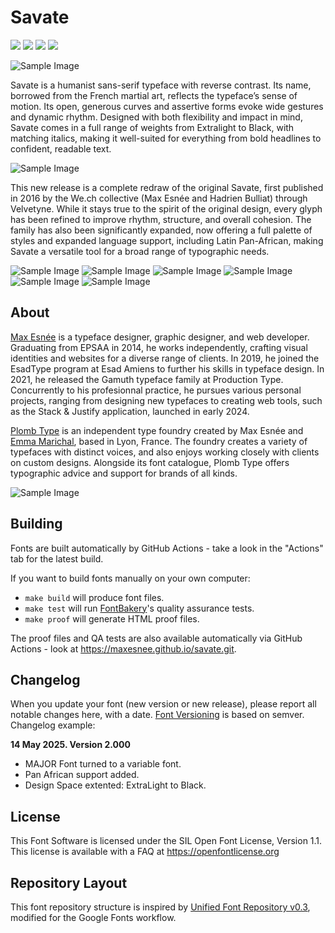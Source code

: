 # Savate

[![][Fontbakery]](https://maxesnee.github.io/savate.git/fontbakery/fontbakery-report.html)
[![][Universal]](https://maxesnee.github.io/savate.git/fontbakery/fontbakery-report.html)
[![][GF Profile]](https://maxesnee.github.io/savate.git/fontbakery/fontbakery-report.html)
[![][Shaping]](https://maxesnee.github.io/savate.git/fontbakery/fontbakery-report.html)

[Fontbakery]: https://img.shields.io/endpoint?url=https%3A%2F%2Fraw.githubusercontent.com%2Fmaxesnee%2Fsavate.git%2Fgh-pages%2Fbadges%2Foverall.json
[GF Profile]: https://img.shields.io/endpoint?url=https%3A%2F%2Fraw.githubusercontent.com%2Fmaxesnee%2Fsavate.git%2Fgh-pages%2Fbadges%2FGoogleFonts.json
[Outline Correctness]: https://img.shields.io/endpoint?url=https%3A%2F%2Fraw.githubusercontent.com%2Fmaxesnee%2Fsavate.git%2Fgh-pages%2Fbadges%2FOutlineCorrectnessChecks.json
[Shaping]: https://img.shields.io/endpoint?url=https%3A%2F%2Fraw.githubusercontent.com%2Fmaxesnee%2Fsavate.git%2Fgh-pages%2Fbadges%2FShapingChecks.json
[Universal]: https://img.shields.io/endpoint?url=https%3A%2F%2Fraw.githubusercontent.com%2Fmaxesnee%2Fsavate.git%2Fgh-pages%2Fbadges%2FUniversal.json

![Sample Image](documentation/image1.jpg)

Savate is a humanist sans-serif typeface with reverse contrast. Its name, borrowed from the French martial art, reflects the typeface’s sense of motion. Its open, generous curves and assertive forms evoke wide gestures and dynamic rhythm. Designed with both flexibility and impact in mind, Savate comes in a full range of weights from Extralight to Black, with matching italics, making it well-suited for everything from bold headlines to confident, readable text.

![Sample Image](documentation/static1.png)

This new release is a complete redraw of the original Savate, first published in 2016 by the We.ch collective (Max Esnée and Hadrien Bulliat) through Velvetyne. While it stays true to the spirit of the original design, every glyph has been refined to improve rhythm, structure, and overall cohesion. The family has also been significantly expanded, now offering a full palette of styles and expanded language support, including Latin Pan-African, making Savate a versatile tool for a broad range of typographic needs.

![Sample Image](documentation/static2.png)
![Sample Image](documentation/image2.png)
![Sample Image](documentation/static3.png)
![Sample Image](documentation/image3.png)
![Sample Image](documentation/static4.png)
![Sample Image](documentation/static5.png)





## About

[Max Esnée](https://www.max-esnee.com/) is a typeface designer, graphic designer, and web developer. Graduating from EPSAA in 2014, he works independently, crafting visual identities and websites for a diverse range of clients. In 2019, he joined the EsadType program at Esad Amiens to further his skills in typeface design. In 2021, he released the Gamuth typeface family at Production Type. Concurrently to his profesionnal practice, he pursues various personal projects, ranging from designing new typefaces to creating web tools, such as the Stack & Justify application, launched in early 2024.


[Plomb Type](https://www.plombtype.com/) is an independent type foundry created by Max Esnée and [Emma Marichal](https://emmamarichal.fr/), based in Lyon, France. The foundry creates a variety of typefaces with distinct voices, and also enjoys working closely with clients on custom designs. Alongside its font catalogue, Plomb Type offers typographic advice and support for brands of all kinds.


![Sample Image](documentation/static6.png)

## Building

Fonts are built automatically by GitHub Actions - take a look in the "Actions" tab for the latest build.

If you want to build fonts manually on your own computer:

* `make build` will produce font files.
* `make test` will run [FontBakery](https://github.com/googlefonts/fontbakery)'s quality assurance tests.
* `make proof` will generate HTML proof files.

The proof files and QA tests are also available automatically via GitHub Actions - look at https://maxesnee.github.io/savate.git.

## Changelog

When you update your font (new version or new release), please report all notable changes here, with a date.
[Font Versioning](https://github.com/googlefonts/gf-docs/tree/main/Spec#font-versioning) is based on semver. 
Changelog example:

**14 May 2025. Version 2.000**
- MAJOR Font turned to a variable font.
- Pan African support added.
- Design Space extented: ExtraLight to Black.

## License

This Font Software is licensed under the SIL Open Font License, Version 1.1.
This license is available with a FAQ at https://openfontlicense.org

## Repository Layout

This font repository structure is inspired by [Unified Font Repository v0.3](https://github.com/unified-font-repository/Unified-Font-Repository), modified for the Google Fonts workflow.
